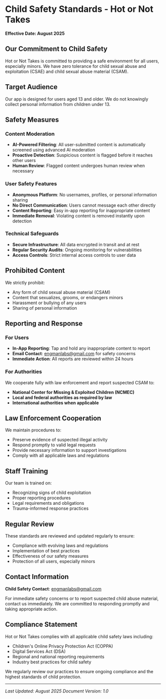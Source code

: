 # Child Safety Standards - Hot or Not Takes

**Effective Date: August 2025**

## Our Commitment to Child Safety

Hot or Not Takes is committed to providing a safe environment for all users, especially minors. We have zero tolerance for child sexual abuse and exploitation (CSAE) and child sexual abuse material (CSAM).

## Target Audience

Our app is designed for users aged 13 and older. We do not knowingly collect personal information from children under 13.

## Safety Measures

### Content Moderation
- **AI-Powered Filtering**: All user-submitted content is automatically screened using advanced AI moderation
- **Proactive Detection**: Suspicious content is flagged before it reaches other users
- **Human Review**: Flagged content undergoes human review when necessary

### User Safety Features
- **Anonymous Platform**: No usernames, profiles, or personal information sharing
- **No Direct Communication**: Users cannot message each other directly
- **Content Reporting**: Easy in-app reporting for inappropriate content
- **Immediate Removal**: Violating content is removed instantly upon detection

### Technical Safeguards
- **Secure Infrastructure**: All data encrypted in transit and at rest
- **Regular Security Audits**: Ongoing monitoring for vulnerabilities
- **Access Controls**: Strict internal access controls to user data

## Prohibited Content

We strictly prohibit:
- Any form of child sexual abuse material (CSAM)
- Content that sexualizes, grooms, or endangers minors
- Harassment or bullying of any users
- Sharing of personal information

## Reporting and Response

### For Users
- **In-App Reporting**: Tap and hold any inappropriate content to report
- **Email Contact**: engmanlabs@gmail.com for safety concerns
- **Immediate Action**: All reports are reviewed within 24 hours

### For Authorities
We cooperate fully with law enforcement and report suspected CSAM to:
- **National Center for Missing & Exploited Children (NCMEC)**
- **Local and federal authorities as required by law**
- **International authorities when applicable**

## Law Enforcement Cooperation

We maintain procedures to:
- Preserve evidence of suspected illegal activity
- Respond promptly to valid legal requests
- Provide necessary information to support investigations
- Comply with all applicable laws and regulations

## Staff Training

Our team is trained on:
- Recognizing signs of child exploitation
- Proper reporting procedures
- Legal requirements and obligations
- Trauma-informed response practices

## Regular Review

These standards are reviewed and updated regularly to ensure:
- Compliance with evolving laws and regulations
- Implementation of best practices
- Effectiveness of our safety measures
- Protection of all users, especially minors

## Contact Information

**Child Safety Contact**: engmanlabs@gmail.com

For immediate safety concerns or to report suspected child abuse material, contact us immediately. We are committed to responding promptly and taking appropriate action.

## Compliance Statement

Hot or Not Takes complies with all applicable child safety laws including:
- Children's Online Privacy Protection Act (COPPA)
- Digital Services Act (DSA)
- Regional and national reporting requirements
- Industry best practices for child safety

We regularly review our practices to ensure ongoing compliance and the highest standards of child protection.

---

*Last Updated: August 2025*
*Document Version: 1.0*